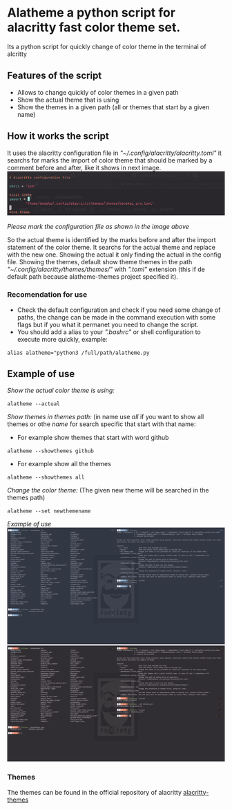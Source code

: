 # Alatheme a python script for alacritty fast color theme set.
Its a python script for quickly change of color theme in the terminal of alcritty

## Features of the script
* Allows to change quickly of color themes in a given path
* Show the actual theme that is using
* Show the themes in a given path (all or themes that start by a given name)

## How it works the script
It uses the alacritty configuration file in *"~/.config/alacritty/alacritty.toml"* it searchs for marks the
import of color theme that should be marked by a comment before and after, like it shows in next image.
![Marks in the configuration file](images/configmarks.png)

*Please mark the configuration file as shown in the image above* 
 
So the actual theme is identified by the marks before and  after the import statement of the color theme. 
It searchs for the actual theme and replace with the new one. 
Showing the actual it only finding the actual in the config file. 
Showing the themes, default show theme themes in the path *"~/.config/alacritty/themes/themes/"* with *".toml"* extension (this if de default path because alatheme-themes project specified it).

### Recomendation for use
* Check the default configuration and check if you need some change of paths, the change can be made in the command execution with some flags but if you what it permanet you need to change the script.
* You should add a alias to your *".bashrc"* or shell configuration to execute more quickly, example:
```console
alias alatheme="python3 /full/path/alatheme.py
```

## Example of use

*Show the actual color theme is using:*
```console
alatheme --actual
```

*Show themes in themes path:* (in name use *all* if you want to show all themes or othe *name* for search specific that start with that name:
* For example show themes that start with word github
```console
alatheme --showthemes github
```
* For example show all the themes
```console
alatheme --showthemes all
```

*Change the color theme:* (The given new theme will be searched in the themes path)
```console
alatheme --set newthemename
```
*Example of use*
![Show themes and set new one](images/change1.png)
![Show themes with new one](images/change2.png)

### Themes
The themes can be found in the official repository of alacritty [alacritty-themes](https://github.com/alacritty/alacritty-theme)
